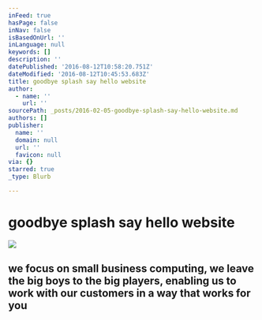 ```yaml
---
inFeed: true
hasPage: false
inNav: false
isBasedOnUrl: ''
inLanguage: null
keywords: []
description: ''
datePublished: '2016-08-12T10:58:20.751Z'
dateModified: '2016-08-12T10:45:53.683Z'
title: goodbye splash say hello website
author:
  - name: ''
    url: ''
sourcePath: _posts/2016-02-05-goodbye-splash-say-hello-website.md
authors: []
publisher:
  name: ''
  domain: null
  url: ''
  favicon: null
via: {}
starred: true
_type: Blurb

---
```

# goodbye splash say hello website
![](https://s3-us-west-2.amazonaws.com/the-grid-img/p/e19a227bd4b0ea656a2071d3aa144313c17c58d6.jpg)

## we focus on small business computing, we leave the big boys to the big players, enabling us to work with our customers in a way that works for you